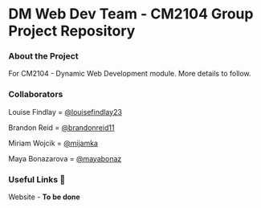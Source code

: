 # DM Web Dev Team - CM2104 Group Project Repository

### About the Project

For CM2104 - Dynamic Web Development module. More details to follow.

### Collaborators

Louise Findlay = [@louisefindlay23](https://github.com/louisefindlay23)

Brandon Reid = [@brandonreid11](https://github.com/brandonreid11)

Miriam Wojcik = [@mijamka](https://github.com/mijamka)

Maya Bonazarova = [@mayabonaz](https://github.com/mayabonaz)

### Useful Links  :link:

Website - **To be done**
